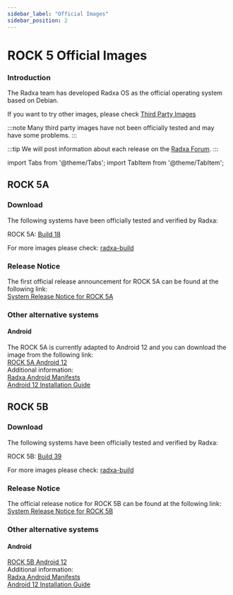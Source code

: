 ```yaml
---
sidebar_label: "Official Images"
sidebar_position: 2
---
```


# ROCK 5 Official Images

### Introduction

The Radxa team has developed Radxa OS as the official operating system based on Debian.

If you want to try other images, please check [Third Party Images](/rock5/alt-os)

:::note
Many third party images have not been officially tested and may have some problems.
:::

:::tip
We will post information about each release on the [Radxa Forum](https://forum.radxa.com/).
:::

import Tabs from '@theme/Tabs';
import TabItem from '@theme/TabItem';

<Tabs queryString="model">
<TabItem value="ROCK 5A" label="ROCK 5A" default>

## ROCK 5A

### Download

The following systems have been officially tested and verified by Radxa:

ROCK 5A: [Build 18](https://github.com/radxa-build/rock-5a/releases/download/b18/rock-5a_debian_bullseye_kde_b18.img.xz)

For more images please check: [radxa-build](https://github.com/radxa-build/rock-5a/releases/latest)

### Release Notice

The first official release announcement for ROCK 5A can be found at the following link:  
[System Release Notice for ROCK 5A](https://forum.radxa.com/t/230428-system-release-notice-for-rock-5a/16275)

### Other alternative systems

#### Android

The ROCK 5A is currently adapted to Android 12 and you can download the image from the following link:  
[ROCK 5A Android 12](https://github.com/radxa/manifests/releases/tag/Android12_rk12)  
Additional information:  
[Radxa Android Manifests](https://github.com/radxa/manifests)  
[Android 12 Installation Guide](https://wiki.radxa.com/Rock5/guide/android12)

<!--

#### Ubuntu Server

[Ubuntu Server Download](https://github.com/radxa-build/rock-5a/releases)
[Ubuntu Installation Guide](https://wiki.radxa.com/Rock5/linux/ubuntu)
[Github Change log](https://github.com/radxa/debos-radxa/releases/latest)

-->

</TabItem>
<TabItem value="ROCK 5B" label="ROCK 5B">

## ROCK 5B

### Download

The following systems have been officially tested and verified by Radxa:

ROCK 5B: [Build 39](https://github.com/radxa-build/rock-5b/releases/download/b39/rock-5b_debian_bullseye_kde_b39.img.xz)

For more images please check: [radxa-build](https://github.com/radxa-build/rock-5b/releases/latest)

### Release Notice

The official release notice for ROCK 5B can be found at the following link:  
[System Release Notice for ROCK 5B](https://forum.radxa.com/t/230526-system-release-notice-for-rock-5b/16809)

### Other alternative systems

#### Android

[ROCK 5B Android 12](https://github.com/radxa/manifests/releases/tag/Rock-android12-20230315)  
Additional information:  
[Radxa Android Manifests](https://github.com/radxa/manifests)  
[Android 12 Installation Guide](https://wiki.radxa.com/Rock5/guide/android12)

<!--

#### Ubuntu Server

[Ubuntu Server Download](https://github.com/radxa-build/rock-5b/releases)
[Ubuntu Installation Guide](https://wiki.radxa.com/Rock5/linux/ubuntu)
[Github Change log](https://github.com/radxa/debos-radxa/releases/latest)

-->

</TabItem>
</Tabs>
